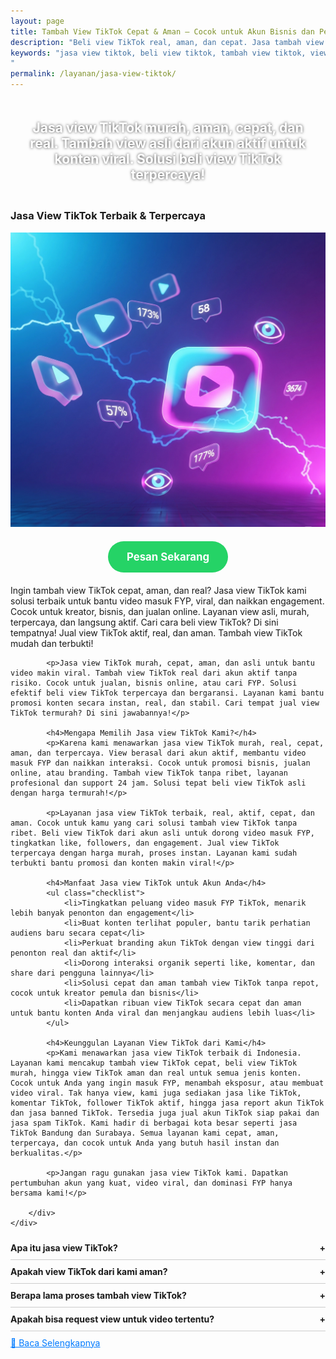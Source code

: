```yaml
---
layout: page
title: Tambah View TikTok Cepat & Aman – Cocok untuk Akun Bisnis dan Personal
description: "Beli view TikTok real, aman, dan cepat. Jasa tambah view asli dari akun aktif. Cocok untuk bantu konten viral, naik FYP, dan boost kepercayaan audiens. Solusi terbaik buat konten viral dan trending"
keywords: "jasa view tiktok, beli view tiktok, tambah view tiktok, view tiktok murah, view tiktok asli, view tiktok cepat, view tiktok real, jasa tiktok viral, jasa tiktok murah, beli view aman, jual view tiktok, jasa naik view tiktok, solusi view tiktok, tambah view fyp, jasa fyp tiktok, view tiktok aktif, jasa konten viral, beli view asli tiktok, beli view akun aktif, jasa view tiktok terpercaya, jasa view fyp, beli view indonesia, view tiktok real aktif, jasa fyp murah, jasa view tiktok termurah, tambah view aman, jasa tambah view cepat, jasa promosi tiktok, jasa viral tiktok, jasa view video tiktok
"
permalink: /layanan/jasa-view-tiktok/
---
```


<script type="application/ld+json">
{
  "@context": "https://schema.org",
  "@graph": [
    {
      "@type": "WebSite",
      "@id": "https://auradigital.id/#website",
      "url": "https://auradigital.id/",
      "name": "auradigital.id"
    },
    {
      "@type": "WebPage",
      "@id": "https://auradigital.id/layanan/jasa-view-tiktok/#webpage",
      "url": "https://auradigital.id/layanan/jasa-view-tiktok/",
      "name": "Jasa Like TikTok Aktif Indonesia - Aman & Cepat",
      "isPartOf": {
        "@id": "https://auradigital.id/#website"
      },
      "breadcrumb": {
        "@id": "https://auradigital.id/layanan/jasa-view-tiktok/#breadcrumb"
      },
      "description": "Jasa tambah view TikTok tercepat dan termurah. View asli dari akun aktif, aman, dan berkualitas. Cocok untuk konten branding, viral, dan promosi"
    },
    {
      "@type": "Service",
      "name": "Jasa Like TikTok",
      "serviceType": "Social Media Engagement",
      "provider": {
        "@type": "WebSite",
        "name": "auradigital.id",
        "url": "https://auradigital.id/"
      },
      "areaServed": {
        "@type": "Country",
        "name": "Indonesia"
      },
      "description": "View TikTok aman dan real? Di sini tempatnya! Tambah view cepat dari akun aktif, layanan terpercaya dan harga murah untuk semua jenis akun TikTok"
    },
    {
      "@type": "Product",
      "name": "View TikTok Aktif",
      "image": "https://raw.githubusercontent.com/AzkaAtta/azkaatta.github.io/main/image/jasa-view-tiktok.webp",
      "description": "Butuh jasa view TikTok real dan aman? Tambah view asli dari akun aktif dengan harga murah dan layanan cepat. Solusi tepat konten viral FYP.",
      "brand": {
        "@type": "Brand",
        "name": "AuraDigital.id"
      },
      "offers": {
        "@type": "Offer",
        "priceCurrency": "IDR",
        "price": "2000",
        "availability": "https://schema.org/InStock",
        "url": "https://auradigital.id/layanan/jasa-view-tiktok/"
      }
    },
    {
      "@type": "BreadcrumbList",
      "@id": "https://auradigital.id/layanan/jasa-view-tiktok/#breadcrumb",
      "itemListElement": [
        {
          "@type": "ListItem",
          "position": 1,
          "name": "Home",
          "item": "https://auradigital.id/"
        },
        {
          "@type": "ListItem",
          "position": 2,
          "name": "Layanan",
          "item": "https://auradigital.id/layanan/"
        },
        {
          "@type": "ListItem",
          "position": 3,
          "name": "Jasa view TikTok",
          "item": "https://auradigital.id/layanan/jasa-view-tiktok/"
        }
      ]
    },
    {
      "@type": "FAQPage",
      "mainEntity": [
        {
          "@type": "Question",
          "name": "Apakah view TikTok dari layanan ini real?",
          "acceptedAnswer": {
            "@type": "Answer",
            "text": "Ya, layanan kami menyediakan view TikTok aktif dari pengguna Indonesia yang real dan aman."
          }
        },
        {
          "@type": "Question",
          "name": "Berapa lama proses penambahan view?",
          "acceptedAnswer": {
            "@type": "Answer",
            "text": "Proses penambahan view biasanya berlangsung dalam 1-10 menit setelah pembayaran berhasil."
          }
        }
      ]
    }
  ]
}
</script>


<h2 style="text-align: center; color: #fff; text-shadow: 0 0 4px rgba(0,0,0,0.7); padding: 20px 15px;">
    Jasa view TikTok murah, aman, cepat, dan real. Tambah view asli dari akun aktif untuk konten viral. Solusi beli view TikTok terpercaya!
</h2>

<div class="jasa-komentar-tiktok-container">
    <div class="service-card" id="jasa-view-tiktok-card" onclick="toggleService(this)">
        <h3>Jasa View TikTok Terbaik & Terpercaya</h3>
        <img src="/image/jasa-view-tiktok.webp" alt="Jasa View TikTok" style="max-width:100%; height:auto;" loading="lazy">
        <a href="https://wa.me/62895402343693?text=Halo,%20saya%20tertarik%20dengan%20Jasa%20View%20TikTok.%20Bisa%20info%20lebih%20lanjut?" target="_blank" class="whatsapp-button" style="display: block; width: fit-content; margin: 20px auto; padding: 15px 30px; background-color: #25D366; color: white; text-align: center; text-decoration: none; border-radius: 50px; font-size: 1.2em; font-weight: bold; transition: background-color 0.3s ease;">
            Pesan Sekarang
        </a>
        <div class="service-description">
            <p>Ingin tambah view TikTok cepat, aman, dan real? Jasa view TikTok kami solusi terbaik untuk bantu video masuk FYP, viral, dan naikkan engagement. Cocok untuk kreator, bisnis, dan jualan online. Layanan view asli, murah, terpercaya, dan langsung aktif. Cari cara beli view TikTok? Di sini tempatnya! Jual view TikTok aktif, real, dan aman. Tambah view TikTok mudah dan terbukti!</p>

            <p>Jasa view TikTok murah, cepat, aman, dan asli untuk bantu video makin viral. Tambah view TikTok real dari akun aktif tanpa risiko. Cocok untuk jualan, bisnis online, atau cari FYP. Solusi efektif beli view TikTok terpercaya dan bergaransi. Layanan kami bantu promosi konten secara instan, real, dan stabil. Cari tempat jual view TikTok termurah? Di sini jawabannya!</p>

            <h4>Mengapa Memilih Jasa view TikTok Kami?</h4>
            <p>Karena kami menawarkan jasa view TikTok murah, real, cepat, aman, dan terpercaya. View berasal dari akun aktif, membantu video masuk FYP dan naikkan interaksi. Cocok untuk promosi bisnis, jualan online, atau branding. Tambah view TikTok tanpa ribet, layanan profesional dan support 24 jam. Solusi tepat beli view TikTok asli dengan harga termurah!</p>

            <p>Layanan jasa view TikTok terbaik, real, aktif, cepat, dan aman. Cocok untuk kamu yang cari solusi tambah view TikTok tanpa ribet. Beli view TikTok dari akun asli untuk dorong video masuk FYP, tingkatkan like, followers, dan engagement. Jual view TikTok terpercaya dengan harga murah, proses instan. Layanan kami sudah terbukti bantu promosi dan konten makin viral!</p>

            <h4>Manfaat Jasa view TikTok untuk Akun Anda</h4>
            <ul class="checklist">
                <li>Tingkatkan peluang video masuk FYP TikTok, menarik lebih banyak penonton dan engagement</li>
                <li>Buat konten terlihat populer, bantu tarik perhatian audiens baru secara cepat</li>
                <li>Perkuat branding akun TikTok dengan view tinggi dari penonton real dan aktif</li>
                <li>Dorong interaksi organik seperti like, komentar, dan share dari pengguna lainnya</li>
                <li>Solusi cepat dan aman tambah view TikTok tanpa repot, cocok untuk kreator pemula dan bisnis</li>
                <li>Dapatkan ribuan view TikTok secara cepat dan aman untuk bantu konten Anda viral dan menjangkau audiens lebih luas</li>
            </ul>

            <h4>Keunggulan Layanan View TikTok dari Kami</h4>
            <p>Kami menawarkan jasa view TikTok terbaik di Indonesia. Layanan kami mencakup tambah view TikTok cepat, beli view TikTok murah, hingga view TikTok aman dan real untuk semua jenis konten. Cocok untuk Anda yang ingin masuk FYP, menambah eksposur, atau membuat video viral. Tak hanya view, kami juga sediakan jasa like TikTok, komentar TikTok, follower TikTok aktif, hingga jasa report akun TikTok dan jasa banned TikTok. Tersedia juga jual akun TikTok siap pakai dan jasa spam TikTok. Kami hadir di berbagai kota besar seperti jasa TikTok Bandung dan Surabaya. Semua layanan kami cepat, aman, terpercaya, dan cocok untuk Anda yang butuh hasil instan dan berkualitas.</p>

            <p>Jangan ragu gunakan jasa view TikTok kami. Dapatkan pertumbuhan akun yang kuat, video viral, dan dominasi FYP hanya bersama kami!</p>

        </div>
    </div>
</div>

<style>
  .accordion-item {
    border-bottom: 1px solid #ccc;
    padding: 10px 0;
  }
  .accordion-title {
    cursor: pointer;
    font-weight: bold;
    position: relative;
  }
  .accordion-title::after {
    content: '+';
    position: absolute;
    right: 0;
  }
  .accordion-title.active::after {
    content: '-';
  }
  .accordion-content {
    display: none;
    padding: 10px 0;
  }
  .accordion-content.show {
    display: block;
  }
</style>

<div class="accordion">

  <div class="accordion-item">
    <div class="accordion-title">Apa itu jasa view TikTok?</div>
    <div class="accordion-content">
      Jasa view TikTok adalah layanan untuk menambah jumlah tayangan video TikTok Anda agar lebih cepat viral dan berpotensi masuk FYP.
    </div>
  </div>

  <div class="accordion-item">
    <div class="accordion-title">Apakah view TikTok dari kami aman?</div>
    <div class="accordion-content">
      Ya, layanan kami aman dan tidak melanggar kebijakan TikTok. View berasal dari akun aktif dan tidak menyebabkan banned.
    </div>
  </div>

  <div class="accordion-item">
    <div class="accordion-title">Berapa lama proses tambah view TikTok?</div>
    <div class="accordion-content">
      Proses biasanya cepat, mulai dari beberapa menit hingga maksimal 24 jam tergantung jumlah view yang Anda pesan.
    </div>
  </div>

  <div class="accordion-item">
    <div class="accordion-title">Apakah bisa request view untuk video tertentu?</div>
    <div class="accordion-content">
      Tentu bisa. Anda hanya perlu mengirimkan link video TikTok yang ingin ditambah view-nya saat memesan layanan.
    </div>
  </div>

</div>

<script>
  const titles = document.querySelectorAll(".accordion-title");
  titles.forEach(title => {
    title.addEventListener("click", () => {
      const content = title.nextElementSibling;
      title.classList.toggle("active");
      content.classList.toggle("show");
    });
  });
</script>


<style>
  .hidden-content { display: none; margin-top: 10px; }
  .toggle-btn { cursor: pointer; color: #007bff; text-decoration: underline; margin-top: 10px; display: inline-block; }
</style>

<div class="toggle-btn" onclick="toggleHidden()">📌 Baca Selengkapnya</div>
<div id="hiddenContent" class="hidden-content">
  <li>Jasa view TikTok murah dan real untuk bikin video Anda viral cepat di FYP, view aktif dari akun Indonesia terpercaya.</li>
  <li>Tambah view TikTok cepat dan aman tanpa bot, pasang view real untuk konten jualan, brand, atau personal.</li>
  <li>Beli view TikTok terpercaya, view murah dan stabil, bantu tingkatkan engagement dan jangkauan video Anda.</li>
  <li>Solusi view TikTok real dan asli, cocok untuk bantu exposure video bisnis atau edukasi agar mudah ditemukan.</li>
  <li>Jual view TikTok dari akun nyata, real & cepat, supaya video Anda tampil kredibel dan menarik penonton baru.</li>
  <li>View TikTok aktif dan organik, bantu naikkan like, komentar, dan share otomatis sesuai algoritma FYP.</li>
  <li>View TikTok aman dan cepat masuk, cocok untuk konten promosi, tutorial, dan hiburan agar makin populer.</li>
  <li>Cari view TikTok real untuk brand atau personal? Layanan ini murah, garansi, dan hasilnya stabil.</li>
  <li>Layanan view TikTok termurah dan asli, solusi bagi kreator yang butuh exposure cepat dan efektif.</li>
  <li>Jasa view TikTok berkualitas, real, dan langsung aktif untuk boost visibilitas akun Anda.</li>
  <li>Tambah view TikTok gratis ribet? Gunakan paket view murah kami dari akun real dan aman.</li>
  <li>Solusi cepat naikkan view TikTok real bagi akun bisnis, shop, dan influencer pemula.</li>
  <li>View TikTok murah dan terpercaya, tanpa login, cukup kirimkan link dan proses instan.</li>
  <li>Menambah view TikTok real untuk konten viral kini mudah dengan jasa aman dan tanpa risiko.</li>
  <li>Beli view TikTok cepat dan murah, real dari pengguna aktif, bantu video tembus explore.</li>
  <li>View TikTok stabil dari akun asli, cocok untuk campaign promosi atau branding bisnis Anda.</li>
  <li>Jasa view TikTok real & berkualitas, membantu video Anda cepat dikenal dan dipercaya audiens.</li>
  <li>Tambah view TikTok aman dan terpercaya, tanpa bot, tepat untuk video edukasi dan testimonial.</li>
  <li>View TikTok murah & cepat, cocok untuk konten daily, challenge, dan trend tanpa takut banned.</li>
  <li>Layanan view TikTok asli dari akun aktif, bantu akun Anda tampil profesional dan viral.</li>
  <li>View TikTok real dan aktif, solusi bagi konten jualan, review produk, dan testimoni organik.</li>
  <li>Promo view TikTok murah, real, dan aman, pas untuk campaign launch produk baru.</li>
  <li>View TikTok cepat masuk dari akun real, cocok untuk TikTok shop dan brand awareness.</li>
  <li>Jasa view TikTok asli & murah, mendukung strategi hashtag dan optimasi FYP.</li>
  <li>Tambah view TikTok otomatis, real, dan aman untuk boost algoritma dan engagement tinggi.</li>
  <li>Beli view TikTok murah dari layanan terpercaya, membantu konten Anda makin diperhatikan.</li>
  <li>View TikTok real dan aktif, sangat cocok untuk menyorot konten kreatif dan edukatif Anda.</li>
  <li>Layanan view TikTok termurah dan real, cocok untuk kreator pemula dan usaha kecil.</li>
  <li>View TikTok real, aman, dan stabil, bantu video Anda mendapatkan exposure maksimal.</li>
  <li>Jasa view TikTok terpercaya, real, dan cepat, solusi efektif untuk naik FYP dan viral.</li>
</ul>
</div>

<script>
  function toggleHidden() {
    var content = document.getElementById("hiddenContent");
    var button = document.querySelector(".toggle-btn");
    if (content.style.display === "none") {
      content.style.display = "block";
      button.textContent = "📌 Tutup Selengkapnya";
    } else {
      content.style.display = "none";
      button.textContent = "📌 Baca Selengkapnya";
    }
  }
</script>
